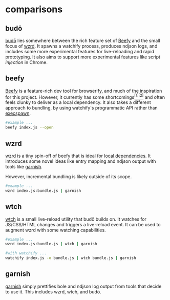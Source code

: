 # comparisons

## budō

[budō](https://github.com/mattdesl/budo) lies somewhere between the rich feature set of [Beefy](#beefy) and the small focus of [wzrd](#wzrd). It spawns a watchify process, produces ndjson logs, and includes some more experimental features for live-reloading and rapid prototyping. It also aims to support more experimental features like script *injection* in Chrome. 

## beefy

[Beefy](https://github.com/chrisdickinson/beefy) is a feature-rich dev tool for browserify, and much of the inspiration for this project. However, it currently has some shortcomings[<sup>[1]</sup>](https://github.com/chrisdickinson/beefy/issues/49)[<sup>[2]</sup>](https://github.com/chrisdickinson/beefy/issues/63) and often feels clunky to deliver as a local dependency. It also takes a different approach to bundling, by using watchify's programmatic API rather than [execspawn](https://www.npmjs.com/package/npm-execspawn). 

```sh
#example ...
beefy index.js --open
```

## wzrd

[wzrd](https://github.com/maxogden/wzrd) is a tiny spin-off of beefy that is ideal for [local dependencies](https://github.com/stackgl/learning-webgl-03/blob/db8f36a534b2a184924f8b890014ff3dd9a5b391/package.json#L6-L9). It introduces some novel ideas like entry mapping and ndjson output with tools like [garnish](https://github.com/mattdesl/garnish).

However, incremental bundling is likely outside of its scope.

```sh
#example ...
wzrd index.js:bundle.js | garnish
```

## wtch

[wtch](https://github.com/mattdesl/wtch) is a small live-reload utility that budō builds on. It watches for JS/CSS/HTML changes and triggers a live-reload event. It can be used to augment wzrd with some watching capabilities.

```sh
#example ...
wzrd index.js:bundle.js | wtch | garnish

#with watchify ...
watchify index.js -o bundle.js | wtch bundle.js | garnish
```

## garnish

[garnish](https://github.com/mattdesl/garnish) simply prettifies bole and ndjson log output from tools that decide to use it. This includes wzrd, wtch, and budō.